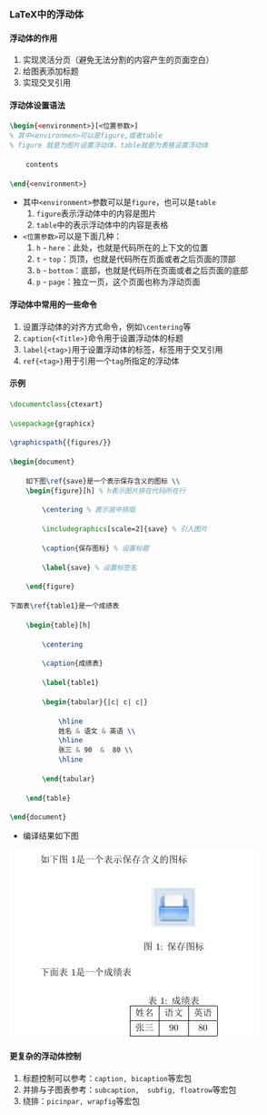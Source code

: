 ### LaTeX中的浮动体



#### 浮动体的作用

1. 实现灵活分页（避免无法分割的内容产生的页面空白）
2. 给图表添加标题
3. 实现交叉引用



#### 浮动体设置语法

```latex
\begin{<environment>}[<位置参数>] 
% 其中<environmen>可以是figure,或者table
% figure 就是为图片设置浮动体，table就是为表格设置浮动体

	contents
	
\end{<environment>}
```

- 其中`<environment>`参数可以是`figure`，也可以是`table`
  1. `figure`表示浮动体中的内容是图片
  2. `table`中的表示浮动体中的内容是表格
- `<位置参数>`可以是下面几种：
  1. `h` - `here`：此处，也就是代码所在的上下文的位置
  2. `t` - `top`：页顶，也就是代码所在页面或者之后页面的顶部
  3. `b` - `bottom`：底部，也就是代码所在页面或者之后页面的底部
  4. `p` - `page`：独立一页，这个页面也称为浮动页面



#### 浮动体中常用的一些命令

1. 设置浮动体的对齐方式命令，例如`\centering`等
2. `caption{<Title>}`命令用于设置浮动体的标题
3. `label{<tag>}`用于设置浮动体的标签，标签用于交叉引用
4. `ref{<tag>}`用于引用一个`tag`所指定的浮动体



#### 示例

```latex
\documentclass{ctexart}

\usepackage{graphicx}

\graphicspath{{figures/}}

\begin{document}
	
	如下图\ref{save}是一个表示保存含义的图标 \\
	\begin{figure}[h] % h表示图片排在代码所在行
		
		\centering % 表示居中排版
		
		\includegraphics[scale=2]{save} % 引入图片
		
		\caption{保存图标} % 设置标题
		
		\label{save} % 设置标签名
		
	\end{figure}

下面表\ref{table1}是一个成绩表

	\begin{table}[h]
		
		\centering
		
		\caption{成绩表}
		
		\label{table1}
		
		\begin{tabular}{|c| c| c|}
			
			\hline			
			姓名 & 语文 & 英语 \\			
			\hline			
			张三 & 90	 &  80 \\			
			\hline
			
		\end{tabular}
		
	\end{table}
	
\end{document}
```

- 编译结果如下图

![image-20200725164427699](assets/image-20200725164427699.png)





#### 更复杂的浮动体控制

1. 标题控制可以参考：`caption, bicaption`等宏包
2. 并排与子图表参考：`subcaption,  subfig, floatrow`等宏包
3. 绕排：`picinpar, wrapfig`等宏包